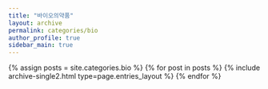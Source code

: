 ```yaml
---
title: "바이오의약품"
layout: archive
permalink: categories/bio
author_profile: true
sidebar_main: true
---
```



{% assign posts = site.categories.bio %}
{% for post in posts %} {% include archive-single2.html type=page.entries_layout %} {% endfor %}

